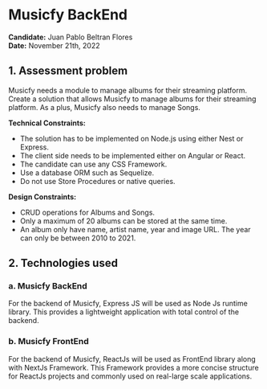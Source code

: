 # Musicfy BackEnd

**Candidate:** Juan Pablo Beltran Flores <br>
**Date:** November 21th, 2022

## 1. Assessment problem

Musicfy needs a module to manage albums for their streaming platform. Create a solution that allows Musicfy to manage albums for their streaming platform. As a plus, Musicfy also needs to manage Songs.

**Technical Constraints:**

* The solution has to be implemented on Node.js using either Nest or Express.
* The client side needs to be implemented either on Angular or React.
* The candidate can use any CSS Framework.
* Use a database ORM such as Sequelize.
* Do not use Store Procedures or native queries.

**Design Constraints:**

* CRUD operations for Albums and Songs.
* Only a maximum of 20 albums can be stored at the same time.
* An album only have name, artist name, year and image URL. The year can only be between 2010 to 2021.

## 2. Technologies used

### a. Musicfy BackEnd

For the backend of Musicfy, Express JS will be used as Node Js runtime library. This provides a lightweight application with total control of the backend.

### b. Musicfy FrontEnd

For the backend of Musicfy, ReactJs will be used as FrontEnd library along with NextJs Framework. This Framework provides a more concise structure for ReactJs projects and commonly used on real-large scale applications.